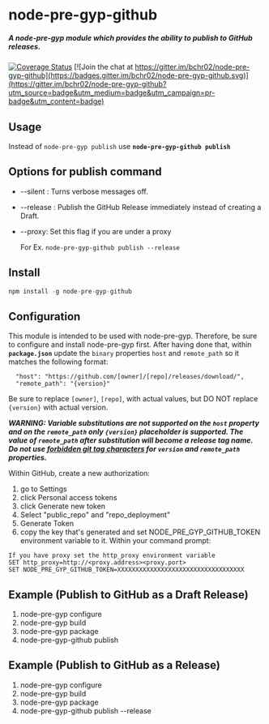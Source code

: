# node-pre-gyp-github
##### A node-pre-gyp module which provides the ability to publish to GitHub releases.

[![Coverage Status](https://coveralls.io/repos/github/bchr02/node-pre-gyp-github/badge.svg?branch=master)](https://coveralls.io/github/bchr02/node-pre-gyp-github?branch=master)
[![Join the chat at https://gitter.im/bchr02/node-pre-gyp-github](https://badges.gitter.im/bchr02/node-pre-gyp-github.svg)](https://gitter.im/bchr02/node-pre-gyp-github?utm_source=badge&utm_medium=badge&utm_campaign=pr-badge&utm_content=badge)

## Usage
Instead of ```node-pre-gyp publish``` use **```node-pre-gyp-github publish```**

## Options for publish command
* --silent : Turns verbose messages off.
* --release : Publish the GitHub Release immediately instead of creating a Draft.
* --proxy: Set this flag if you are under a proxy

  For Ex. ```node-pre-gyp-github publish --release```

## Install
```javascript
npm install -g node-pre-gyp-github
```

## Configuration
This module is intended to be used with node-pre-gyp. Therefore, be sure to configure and install node-pre-gyp first. After having done that, within **```package.json```** update the ```binary``` properties ```host``` and ```remote_path``` so it matches the following format:

```
  "host": "https://github.com/[owner]/[repo]/releases/download/",
  "remote_path": "{version}"
```

Be sure to replace ```[owner]```, ```[repo]```, with actual values,
but DO NOT replace ```{version}``` with actual version.

***WARNING: Variable substitutions are not supported on the ```host``` property and on the ```remote_path``` only ```{version}``` placeholder is supported. The value of ```remote_path``` after substitution will become a release tag name. Do not use [forbidden git tag characters](https://git-scm.com/docs/git-check-ref-format) for ```version``` and ```remote_path``` properties.***

Within GitHub, create a new authorization:

1. go to Settings 
2. click Personal access tokens
3. click Generate new token
4. Select "public_repo" and "repo_deployment"
5. Generate Token
6. copy the key that's generated and set NODE_PRE_GYP_GITHUB_TOKEN environment variable to it. Within your command prompt:

```
If you have proxy set the http_proxy environment variable
SET http_proxy=http://<proxy.address><proxy.port>
SET NODE_PRE_GYP_GITHUB_TOKEN=XXXXXXXXXXXXXXXXXXXXXXXXXXXXXXXXXXX
```

## Example (Publish to GitHub as a Draft Release)
1. node-pre-gyp configure
2. node-pre-gyp build
3. node-pre-gyp package
4. node-pre-gyp-github publish

## Example (Publish to GitHub as a Release)
1. node-pre-gyp configure
2. node-pre-gyp build
3. node-pre-gyp package
4. node-pre-gyp-github publish --release
